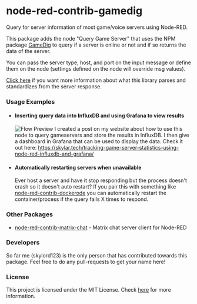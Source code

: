 # node-red-contrib-gamedig

Query for server information of most game/voice servers using Node-RED.

This package adds the node "Query Game Server" that uses the NPM package [GameDig](https://www.npmjs.com/package/gamedig) to query if a server is online or not and if so returns the data of the server.

You can pass the server type, host, and port on the input message or define them on the node (settings defined on the node will override msg values).

[Click here](https://github.com/gamedig/node-gamedig#return-value) if you want more information about what this library parses and standardizes from the server response.

### Usage Examples
- #### Inserting query data into InfluxDB and using Grafana to view results
  ![Flow Preview](https://skylar.tech/content/images/2019/12/image-2.png)
  I created a post on my website about how to use this node to query gameservers and store the results in InfluxDB. I then give a dashboard in Grafana that can be used to display the data. Check it out here:
  https://skylar.tech/tracking-game-server-statistics-using-node-red-influxdb-and-grafana/

- #### Automatically restarting servers when unavailable
  Ever host a server and have it stop responding but the process doesn't crash so it doesn't auto restart? If you pair this with something like [node-red-contrib-dockerode](https://flows.nodered.org/node/node-red-contrib-dockerode) you can automatically restart the container/process if the query fails X times to respond.

### Other Packages

- [node-red-contrib-matrix-chat](https://www.npmjs.com/package/node-red-contrib-gamedig) - Matrix chat server client for Node-RED

### Developers
So far me (skylord123) is the only person that has contributed towards this package. Feel free to do any pull-requests to get your name here!

### License
This project is licensed under the MIT License. Check [here](LICENSE) for more information.
